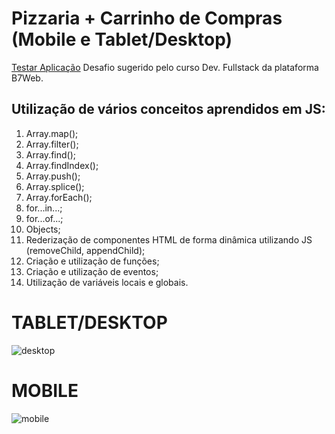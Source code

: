 # Pizzaria + Carrinho de Compras (Mobile e Tablet/Desktop)
<a href="https://leopoliveira.github.io/pizzaria/">Testar Aplicação</a>
Desafio sugerido pelo curso Dev. Fullstack da plataforma B7Web.

## Utilização de vários conceitos aprendidos em JS:

1. Array.map();
2. Array.filter();
3. Array.find();
4. Array.findIndex();
5. Array.push();
6. Array.splice();
7. Array.forEach();
8. for...in...;
9. for...of...;
10. Objects;
11. Rederização de componentes HTML de forma dinâmica utilizando JS (removeChild, appendChild);
12. Criação e utilização de funções;
13. Criação e utilização de eventos;
14. Utilização de variáveis locais e globais.

# TABLET/DESKTOP

![desktop](https://user-images.githubusercontent.com/35302072/141216175-48f966f4-c437-4f4f-bb1c-b84a33887aad.PNG)


# MOBILE

![mobile](https://user-images.githubusercontent.com/35302072/141216182-6853c890-0b87-4446-95b5-450e7150592a.PNG)
